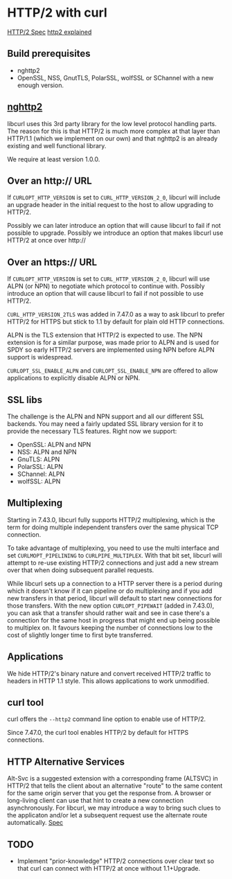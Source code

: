 HTTP/2 with curl
================

[HTTP/2 Spec](https://www.rfc-editor.org/rfc/rfc7540.txt)
[http2 explained](https://daniel.haxx.se/http2/)

Build prerequisites
-------------------
  - nghttp2
  - OpenSSL, NSS, GnutTLS, PolarSSL, wolfSSL or SChannel with a new enough
    version.

[nghttp2](https://nghttp2.org/)
-------------------------------

libcurl uses this 3rd party library for the low level protocol handling
parts. The reason for this is that HTTP/2 is much more complex at that layer
than HTTP/1.1 (which we implement on our own) and that nghttp2 is an already
existing and well functional library.

We require at least version 1.0.0.

Over an http:// URL
-------------------

If `CURLOPT_HTTP_VERSION` is set to `CURL_HTTP_VERSION_2_0`, libcurl will
include an upgrade header in the initial request to the host to allow
upgrading to HTTP/2.

Possibly we can later introduce an option that will cause libcurl to fail if
not possible to upgrade. Possibly we introduce an option that makes libcurl
use HTTP/2 at once over http://

Over an https:// URL
--------------------

If `CURLOPT_HTTP_VERSION` is set to `CURL_HTTP_VERSION_2_0`, libcurl will use
ALPN (or NPN) to negotiate which protocol to continue with. Possibly introduce
an option that will cause libcurl to fail if not possible to use HTTP/2.

`CURL_HTTP_VERSION_2TLS` was added in 7.47.0 as a way to ask libcurl to prefer
HTTP/2 for HTTPS but stick to 1.1 by default for plain old HTTP connections.

ALPN is the TLS extension that HTTP/2 is expected to use. The NPN extension is
for a similar purpose, was made prior to ALPN and is used for SPDY so early
HTTP/2 servers are implemented using NPN before ALPN support is widespread.

`CURLOPT_SSL_ENABLE_ALPN` and `CURLOPT_SSL_ENABLE_NPN` are offered to allow
applications to explicitly disable ALPN or NPN.

SSL libs
--------

The challenge is the ALPN and NPN support and all our different SSL
backends. You may need a fairly updated SSL library version for it to
provide the necessary TLS features. Right now we support:

  - OpenSSL:  ALPN and NPN
  - NSS:      ALPN and NPN
  - GnuTLS:   ALPN
  - PolarSSL: ALPN
  - SChannel: ALPN
  - wolfSSL:  ALPN

Multiplexing
------------

Starting in 7.43.0, libcurl fully supports HTTP/2 multiplexing, which is the
term for doing multiple independent transfers over the same physical TCP
connection.

To take advantage of multiplexing, you need to use the multi interface and set
`CURLMOPT_PIPELINING` to `CURLPIPE_MULTIPLEX`. With that bit set, libcurl will
attempt to re-use existing HTTP/2 connections and just add a new stream over
that when doing subsequent parallel requests.

While libcurl sets up a connection to a HTTP server there is a period during
which it doesn't know if it can pipeline or do multiplexing and if you add new
transfers in that period, libcurl will default to start new connections for
those transfers. With the new option `CURLOPT_PIPEWAIT` (added in 7.43.0), you
can ask that a transfer should rather wait and see in case there's a
connection for the same host in progress that might end up being possible to
multiplex on. It favours keeping the number of connections low to the cost of
slightly longer time to first byte transferred.

Applications
------------

We hide HTTP/2's binary nature and convert received HTTP/2 traffic to headers
in HTTP 1.1 style. This allows applications to work unmodified.

curl tool
---------

curl offers the `--http2` command line option to enable use of HTTP/2.

Since 7.47.0, the curl tool enables HTTP/2 by default for HTTPS connections.

HTTP Alternative Services
-------------------------

Alt-Svc is a suggested extension with a corresponding frame (ALTSVC) in HTTP/2
that tells the client about an alternative "route" to the same content for the
same origin server that you get the response from. A browser or long-living
client can use that hint to create a new connection asynchronously.  For
libcurl, we may introduce a way to bring such clues to the applicaton and/or
let a subsequent request use the alternate route
automatically. [Spec](https://tools.ietf.org/html/draft-ietf-httpbis-alt-svc-14)

TODO
----

  - Implement "prior-knowledge" HTTP/2 connections over clear text so that
    curl can connect with HTTP/2 at once without 1.1+Upgrade.
